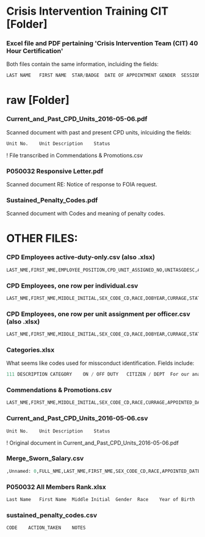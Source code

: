 # Crisis Intervention Training CIT [Folder] 

### Excel file and PDF pertaining 'Crisis Intervention Team (CIT) 40 Hour Certification'

Both files contain the same information, incluiding the fields:  

```python  
LAST NAME	FIRST NAME	STAR/BADGE	DATE OF APPOINTMENT	GENDER	SESSION END DATE
```

# raw [Folder]

### Current\_and\_Past\_CPD\_Units\_2016-05-06.pdf

Scanned document with past and present CPD units, inlcuiding the fields: 
 
```python  
Unit No.	Unit Description	Status
```  
! File transcribed in Commendations & Promotions.csv

### P050032 Responsive Letter.pdf
Scanned document RE: Notice of response to FOIA request.

### Sustained\_Penalty\_Codes.pdf
Scanned document with Codes and meaning of penalty codes.

# OTHER FILES: 

### CPD Employees active-duty-only.csv (also .xlsx)

```python 
LAST_NME,FIRST_NME,EMPLOYEE_POSITION,CPD_UNIT_ASSIGNED_NO,UNITASGDESC,AGE,APPOINTED_DATE,SEX_CODE_CD,RACE,STAR_NO,SWORN_OFFICER_I
```

### CPD Employees, one row per individual.csv
```python 
LAST_NME,FIRST_NME,MIDDLE_INITIAL,SEX_CODE_CD,RACE,DOBYEAR,CURRAGE,STATUS_I,APPOINTED_DATE,EMPLOYEE_POSITION_CD,DESCR,CPD_UNIT_ASSIGNED_NO,UNITDESCR,RESIGNATION_DATE,STAR1,STAR2,STAR3,STAR4,STAR5,STAR6,STAR7,STAR8,STAR9,STAR10
```

### CPD Employees, one row per unit assignment per officer.csv  (also .xlsx)

```python 
LAST_NME,FIRST_NME,MIDDLE_INITIAL,SEX_CODE_CD,RACE,DOBYEAR,CURRAGE,STATUS_I,APPOINTED_DATE,EMPLOYEE_POSITION_CD,DESCR,CPD_UNIT_ASSIGNED_NO,UNITDESCR,RESIGNATION_DATE,STAR1,STAR2,STAR3,STAR4,STAR5,STAR6,STAR7,STAR8,STAR9,STAR10
```

### Categories.xlsx

What seems like codes used for missconduct identification. Fields include:

```python 
111	DESCRIPTION	CATEGORY	ON / OFF DUTY	CITIZEN / DEPT	For our analysis
```

### Commendations & Promotions.csv

```python 
LAST_NME,FIRST_NME,MIDDLE_INITIAL,SEX_CODE_CD,RACE,CURRAGE,APPOINTED_DATE,DESCR,LAST_PROMOTION_DATE,RESIGNATION_DATE,AWARD_TYPE,AWARD_REQUEST_DATE,STAR1,STAR2,STAR3,STAR4,STAR5,STAR6,STAR7,STAR8,STAR9,STAR10
```

### Current\_and\_Past\_CPD\_Units\_2016-05-06.csv

```python 
Unit No.	Unit Description	Status
```

! Original document in Current\_and\_Past\_CPD\_Units\_2016-05-06.pdf

### Merge\_Sworn\_Salary.csv

```python 
,Unnamed: 0,FULL_NME,LAST_NME,FIRST_NME,SEX_CODE_CD,RACE,APPOINTED_DATE,END_DATE,ID,MIDDLE_INITIAL,DOBYEAR,CURRAGE,STATUS_I,EMPLOYEE_POSITION_CD,DESCR,CPD_UNIT_ASSIGNED_NO,UNITDESCR,RESIGNATION_DATE,STAR1,STAR2,STAR3,STAR4,STAR5,STAR6,STAR7,STAR8,STAR9,STAR10,Name_sal_jun2015,Position Title_sal_jun2015,DEPARTMENT_sal_jun2015,Employee Annual Salary_sal_jun2015,FIRST_NME_sal_jun2015,LAST_NME_sal_jun2015,MIDDLE_INITIAL_sal_jun2015,score_sal_jun2015,match_sal_jun2015,Name_sal_jun2014,Position Title_sal_jun2014,DEPARTMENT_sal_jun2014,Employee Annual Salary_sal_jun2014,FIRST_NME_sal_jun2014,LAST_NME_sal_jun2014,MIDDLE_INITIAL_sal_jun2014,score_sal_jun2014,match_sal_jun2014,Name_sal_oct2013,Position Title_sal_oct2013,DEPARTMENT_sal_oct2013,Employee Annual Salary_sal_oct2013,FIRST_NME_sal_oct2013,LAST_NME_sal_oct2013,MIDDLE_INITIAL_sal_oct2013,score_sal_oct2013,match_sal_oct2013,Name_sal_oct2012,Position Title_sal_oct2012,DEPARTMENT_sal_oct2012,Employee Annual Salary_sal_oct2012,FIRST_NME_sal_oct2012,LAST_NME_sal_oct2012,MIDDLE_INITIAL_sal_oct2012,score_sal_oct2012,match_sal_oct2012,DEPARTMENT_sal_gs_2015,Name_sal_gs_2015,Position Title_sal_gs_2015,JANUARY_sal_gs_2015,FEBRUARY_sal_gs_2015,MARCH_sal_gs_2015,APRIL_sal_gs_2015,MAY_sal_gs_2015,JUNE_sal_gs_2015,JULY_sal_gs_2015,AUGUST_sal_gs_2015,SEPTEMBER_sal_gs_2015,OCTOBER_sal_gs_2015,NOVEMBER_sal_gs_2015,DECEMBER_sal_gs_2015,TOTAL_sal_gs_2015,FIRST_NME_sal_gs_2015,LAST_NME_sal_gs_2015,MIDDLE_INITIAL_sal_gs_2015,match_sal_gs_2015,DEPARTMENT_sal_gs_2014,Name_sal_gs_2014,Position Title_sal_gs_2014,JANUARY_sal_gs_2014,FEBRARY_sal_gs_2014,MARCH_sal_gs_2014,APRIL_sal_gs_2014,MAY_sal_gs_2014,JUNE_sal_gs_2014,JULY_sal_gs_2014,AUGUST_sal_gs_2014,SEPTEMBER_sal_gs_2014,OCTOBER_sal_gs_2014,NOVEMBER_sal_gs_2014,DECEMBER_sal_gs_2014,TOTAL_sal_gs_2014,FIRST_NME_sal_gs_2014,LAST_NME_sal_gs_2014,MIDDLE_INITIAL_sal_gs_2014,match_sal_gs_2014,score_sal_gs_2014,DEPARTMENT_sal_gs_2013,Name_sal_gs_2013,Position Title_sal_gs_2013,JAN 2013_sal_gs_2013,FEB 2013_sal_gs_2013,MAR 2013_sal_gs_2013,APR 2013_sal_gs_2013,MAY 2013_sal_gs_2013,JUN 2013_sal_gs_2013,JUL 2013_sal_gs_2013,AUG 2013_sal_gs_2013,SEP 2013_sal_gs_2013,OCT 2013_sal_gs_2013,NOV 2013_sal_gs_2013,DEC 2013_sal_gs_2013,2013 TOTAL_sal_gs_2013,FIRST_NME_sal_gs_2013,LAST_NME_sal_gs_2013,MIDDLE_INITIAL_sal_gs_2013,score_sal_gs_2013,match_sal_gs_2013,DEPARTMENT_sal_gs_2012,Name_sal_gs_2012,Position Title_sal_gs_2012,Jan-12_sal_gs_2012,Feb-12_sal_gs_2012,Mar-12_sal_gs_2012,Apr-12_sal_gs_2012,May-12_sal_gs_2012,Jun-12_sal_gs_2012,Jul-12_sal_gs_2012,Aug-12_sal_gs_2012,Sep-12_sal_gs_2012,Oct-12_sal_gs_2012,Nov-12_sal_gs_2012,Dec-12_sal_gs_2012,2012 Total_sal_gs_2012,FIRST_NME_sal_gs_2012,LAST_NME_sal_gs_2012,MIDDLE_INITIAL_sal_gs_2012,score_sal_gs_2012,match_sal_gs_2012,Unnamed: 0.1,officer_id,officer_name,officer_first,officer_last,gender,race,race_edit,appt_date,star,rank,unit,birth_year,Active (June 1 2015),allegations_count,discipline_count,match,m_ind,match_score,keep_o,dup
```
### P050032 All Members Rank.xlsx
```python 
Last Name	First Name	Middle Initial	Gender	Race	Year of Birth	Date of Appointment	Rank1	Seniority Date2
```

### sustained\_penalty\_codes.csv

```python 
CODE	ACTION_TAKEN	NOTES
```
